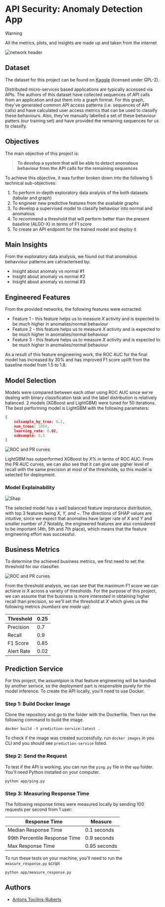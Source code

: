 # API Security: Anomaly Detection App

> [!WARNING]
> All the metrics, plots, and insights are made up and taken from the internet

![network header](assets/header.png)

## Dataset

The dataset for this project can be found on [Kaggle](https://www.kaggle.com/datasets/tangodelta/api-access-behaviour-anomaly-dataset/data) (licensed under GPL-2).

Distributed micro-services based applications are typically accessed via APIs. The authors of this dataset have collected sequences of API calls from an application and put them into a graph format. For this graph, they've generated common API access patterns (i.e. sequences of API calls) and have calculated user access metrics that can be used to classify these behaviours. Also, they've manually labelled a set of these behaviour patters (our training set) and have provided the remaining sequences for us to classify.

## Objectives

The main objective of this project is:

> **To develop a system that will be able to detect anomalous behaviour from the API calls for the remaining sequences**

To achieve this objective, it was further broken down into the following 5 technical sub-objectives:

1. To perform in-depth exploratory data analysis of the both datasets (tabular and graph)
2. To engineer new predictive features from the available graphs
3. To develop a supervised model to classify behaviour into normal and anomalous
4. To recommend a threshold that will perform better than the present baseline (ALGO-X) in terms of F1 score
5. To create an API endpoint for the trained model and deploy it

## Main Insights

From the exploratory data analysis, we found out that anomalous behavviour patterns are cahracterised by:

* Insight about anomaly vs normal #1
* Insight about anomaly vs normal #2
* Insight about anomaly vs normal #3

## Engineered Features

From the provided networks, the following features were extracted:

* Feature 1 - this feature helps us to measure *X* activity and is expected to be much higher in anomalies/normal behaviour
* Feature 2 - this feature helps us to measure *X* activity and is expected to be much higher in anomalies/normal behaviour
* Feature 3 - this feature helps us to measure *X* activity and is expected to be much higher in anomalies/normal behaviour

As a result of this feature engineering work, the ROC AUC for the final model has increased by 30% and has improved F1 score uplift from the baseline model from 1.5 to 1.8.

## Model Selection

Models were compared between each other using ROC AUC since we're dealing with binary classification task and the label distribution is relatively balanced.
2 models (XGBoost and LightGBM) were tuned for 50 iterations. The best performing model is LightGBM with the following parameters:

```json
{
    colsample_by_tree: 0.2,
    num_trees: 2454,
    learning_rate: 0.02,
    subsample: 0.5
}
```

![ROC and PR curves](assets/roc_pr_curves.png)

LightGBM has outperformed XGBoost by *X%* in terms of ROC AUC. From the PR AUC curves, we can also see that it can give use gigher level of recall with the same precision at most of the thresholds, so this model is selected for deployment.

### Model Explainability

![Shap](assets/shap.png)

The selected model has a well balanced feature improtance distribution, with top 3 features being *X, Y, and ~*. The directions of SHAP values are intuitive, since we expect that anomalies have larger rate of *X* and *Y* and smaller number of *Z*
Notably, the engineered features are also considered to be important (4th, 5th and 7th place), which means that the feature engineering effort was successful.

## Business Metrics

To determine the achieved business metrics, we first need to set the threshold for our classifier.

![ROC and PR curves](assets/thresholds.png)

From the threshold analysis, we can see that the maximum F1 score we can achieve is *X* across a variety of thresholds. For the purpose of this project, we can assume that the business is more interested in obtaining higher recall than precision, so we'll set the threshold at *X* which gives us the following metrics *(numbers are made up)*:

| Threshold  | 0.25 |
|------------|------|
| Precision  | 0.7  |
| Recall     | 0.9  |
| F1 Score   | 0.85 |
| Alert Rate | 0.02 |

## Prediction Service

For this project, the assumtpion is that feature engineering will be handled by another serivce, so the deployment part is responsible purely for the model inference.
To create the API locally, you'll need to use Docker.

### Step 1: Build Docker Image

Clone the repository and go to the folder with the Dockerfile. Then run the following command to build the image.

```shell
docker build -t prediction-service:latest .
```

To check if the image was created successfully, run `docker images` in you CLI and you should see `prediction-service` listed.

### Step 2: Send the Request

To test if the API is working, you can run the `ping.py` file in the `app` folder. You'll need Python installed on your computer.

```shell
python app/ping.py
```

### Step 3: Measuring Response Time

The following response times were measured locally by sending 100 requests per second from 1 user:

| Response Time                 | Measure      |
|-------------------------------|--------------|
| Median Response Time          | 0.1 seconds  |
| 99th Percentile Response Time | 0.9 seconds  |
| Max Response Time             | 0.95 seconds |

To run these tests on your machine, you'll need to run the `measure_response.py` script

```shell
python app/measure_response.py
```

## Authors

* [Antons Tocilins-Ruberts](https://github.com/aruberts)
